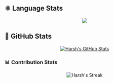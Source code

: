 ## &#x269B; Language Stats
<p align="center">
  <a align="center" href="https://github.com/mritunjayagarwal">
    <img align="center" src="https://github-readme-stats.vercel.app/api/top-langs/?username=mritunjayagarwal&theme=react&hide_border=true" />
  </a>
</p>

## &#x1F680; GitHub Stats
<p align="center">
  <a align="center" href="https://github.com/mritunjayagarwal">
    <img align="center" src="https://github-readme-stats.vercel.app/api?username=mritunjayagarwal&show_icons=true&line_height=27&count_private=true&theme=react&hide_border=true" alt="Harsh's GitHub Stats" />
  </a>
 </p>
<h3> &#128202; Contribution Stats</h3>
<p align="center">
  <img alt="Harsh's Streak" src="https://github-readme-streak-stats.herokuapp.com?user=mritunjayagarwal&theme=react&hide_border=true"/>
</p>
